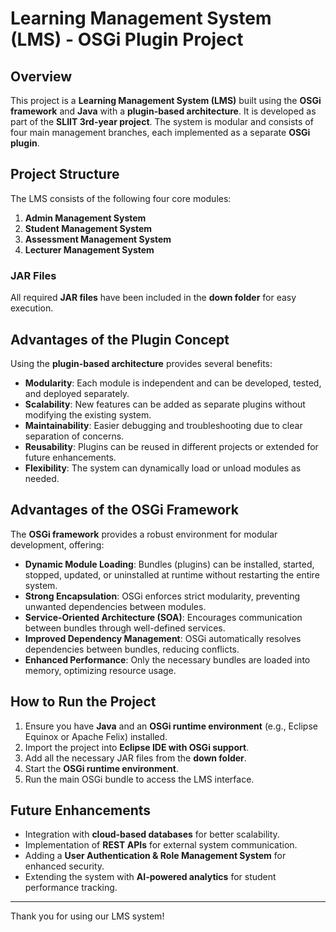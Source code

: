 # Learning Management System (LMS) - OSGi Plugin Project

## Overview
This project is a **Learning Management System (LMS)** built using the **OSGi framework** and **Java** with a **plugin-based architecture**. It is developed as part of the **SLIIT 3rd-year project**. The system is modular and consists of four main management branches, each implemented as a separate **OSGi plugin**.

## Project Structure
The LMS consists of the following four core modules:

1. **Admin Management System**
2. **Student Management System**
3. **Assessment Management System**
4. **Lecturer Management System** 

### JAR Files
All required **JAR files** have been included in the **down folder** for easy execution.

## Advantages of the Plugin Concept
Using the **plugin-based architecture** provides several benefits:
- **Modularity**: Each module is independent and can be developed, tested, and deployed separately.
- **Scalability**: New features can be added as separate plugins without modifying the existing system.
- **Maintainability**: Easier debugging and troubleshooting due to clear separation of concerns.
- **Reusability**: Plugins can be reused in different projects or extended for future enhancements.
- **Flexibility**: The system can dynamically load or unload modules as needed.

## Advantages of the OSGi Framework
The **OSGi framework** provides a robust environment for modular development, offering:
- **Dynamic Module Loading**: Bundles (plugins) can be installed, started, stopped, updated, or uninstalled at runtime without restarting the entire system.
- **Strong Encapsulation**: OSGi enforces strict modularity, preventing unwanted dependencies between modules.
- **Service-Oriented Architecture (SOA)**: Encourages communication between bundles through well-defined services.
- **Improved Dependency Management**: OSGi automatically resolves dependencies between bundles, reducing conflicts.
- **Enhanced Performance**: Only the necessary bundles are loaded into memory, optimizing resource usage.

## How to Run the Project
1. Ensure you have **Java** and an **OSGi runtime environment** (e.g., Eclipse Equinox or Apache Felix) installed.
2. Import the project into **Eclipse IDE with OSGi support**.
3. Add all the necessary JAR files from the **down folder**.
4. Start the **OSGi runtime environment**.
5. Run the main OSGi bundle to access the LMS interface.

## Future Enhancements
- Integration with **cloud-based databases** for better scalability.
- Implementation of **REST APIs** for external system communication.
- Adding a **User Authentication & Role Management System** for enhanced security.
- Extending the system with **AI-powered analytics** for student performance tracking.

---
Thank you for using our LMS system! 
